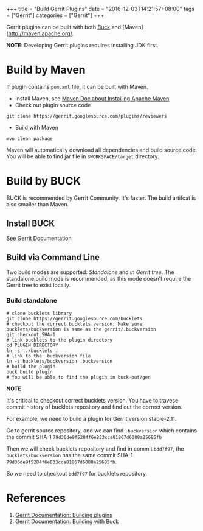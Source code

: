 +++
title = "Build Gerrit Plugins"
date = "2016-12-03T14:21:57+08:00"
tags        = ["Gerrit"]
categories  = ["Gerrit"]
+++

Gerrit plugins can be built with both [Buck](https://buckbuild.com/) and [Maven](http://maven.apache.org/.

**NOTE**: Developing Gerrit plugins requires installing JDK first.

# Build by Maven

If plugin contains `pom.xml` file, it can be built with Maven.

* Install Maven, see [Maven Doc about Installing Apache Maven](http://maven.apache.org/install.html)
* Check out plugin source code

```
git clone https://gerrit.googlesource.com/plugins/reviewers
```

* Build with Maven

```
mvn clean package
```

Maven will automatically download all dependencies and build source code. You will be able to find jar file in `$WORKSPACE/target` directory.


# Build by BUCK

BUCK is recommended by Gerrit Community. It's faster. The build artifcat is also smaller than Maven.

## Install BUCK

See [Gerrit Documentation](https://gerrit-review.googlesource.com/Documentation/dev-buck.html#_installation)

## Build via Command Line

Two build modes are supported: *Standalone* and *in Gerrit tree*. The standalone build mode is recommended, as this mode doesn't require the Gerrit tree to exist locally.

### Build standalone

```
# clone bucklets library
git clone https://gerrit.googlesource.com/bucklets
# checkout the correct bucklets version: Make sure bucklets/buckversion is same as the gerrit/.buckversion
git checkout SHA-1
# link bucklets to the plugin directory
cd PLUGIN_DIRECTORY
ln -s ../bucklets .
# link to the .buckversion file
ln -s bucklets/buckversion .buckversion
# build the plugin
buck build plugin
# You will be able to find the plugin in buck-out/gen
```

**NOTE**

It's critical to checkout correct bucklets version. You have to travese commit history of bucklets repository and find out the correct version.

For example, we need to build a plugin for Gerrit version stable-2.11.

Go to gerrit source repository, and we can find `.buckversion` which contains the commit SHA-1 `79d36de9f5284f6e833cca81867d6088a25685fb`

Then we will check bucklets repository and find in commit `bdd7f97`, the `bucklets/buckversion` has the same commit SHA-1 `79d36de9f5284f6e833cca81867d6088a25685fb`.

So we need to checkout `bdd7f97` for bucklets repository.

# References

1. [Gerrit Documentation: Building plugins](https://gerrit-review.googlesource.com/Documentation/dev-build-plugins.html)
2. [Gerrit Documentation: Building with Buck](https://gerrit-review.googlesource.com/Documentation/dev-buck.html)